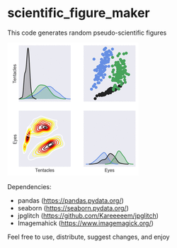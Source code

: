 # scientific_figure_maker
This code generates random pseudo-scientific figures

![Alt text](example_gifs/Tentacles.gif?raw=true "Example result")


Dependencies:
* pandas (https://pandas.pydata.org/)
* seaborn (https://seaborn.pydata.org/)
* jpglitch (https://github.com/Kareeeeem/jpglitch)
* Imagemahick (https://www.imagemagick.org/)

Feel free to use, distribute, suggest changes, and enjoy

